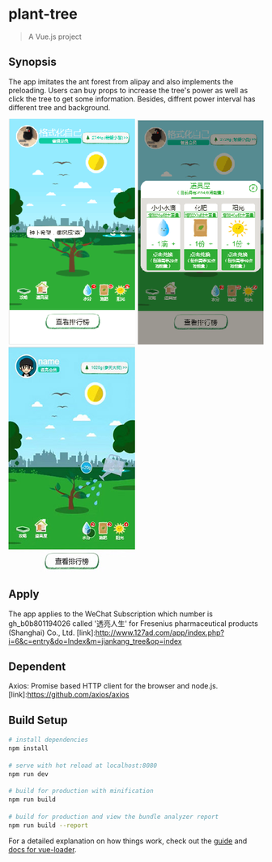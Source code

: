 # plant-tree

> A Vue.js project

## Synopsis
The app imitates the ant forest from alipay and also implements the preloading. Users can buy props to increase the tree's power as well as click the tree to get some information. Besides, diffrent power interval has different tree and background.

![main](https://github.com/BerryHuang99/plant-tree/blob/master/plant-tree.png)
![prop house](https://github.com/BerryHuang99/plant-tree/blob/master/prop-house.png)
![water](https://github.com/BerryHuang99/plant-tree/blob/master/water.jpg)

## Apply
The app applies to the WeChat Subscription which number is gh_b0b801194026 called '透亮人生' for Fresenius pharmaceutical products (Shanghai) Co., Ltd.
[link]:http://www.127ad.com/app/index.php?i=6&c=entry&do=Index&m=jiankang_tree&op=index

## Dependent
Axios: Promise based HTTP client for the browser and node.js.
[link]:https://github.com/axios/axios

## Build Setup

``` bash
# install dependencies
npm install

# serve with hot reload at localhost:8080
npm run dev

# build for production with minification
npm run build

# build for production and view the bundle analyzer report
npm run build --report
```

For a detailed explanation on how things work, check out the [guide](http://vuejs-templates.github.io/webpack/) and [docs for vue-loader](http://vuejs.github.io/vue-loader).
